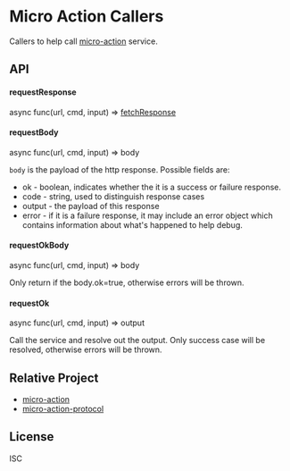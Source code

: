 # Micro Action Callers

Callers to help call [micro-action][micro-action] service.

[micro-action]: https://github.com/zhaoyao91/micro-action
 
## API

#### requestResponse

async func(url, cmd, input) => [fetchResponse][fetch-response]

#### requestBody

async func(url, cmd, input) => body

`body` is the payload of the http response. Possible fields are:

- ok - boolean, indicates whether the it is a success or failure response.
- code - string, used to distinguish response cases
- output - the payload of this response
- error - if it is a failure response, it may include an error object which contains information about what's happened 
to help debug.

#### requestOkBody

async func(url, cmd, input) => body

Only return if the body.ok=true, otherwise errors will be thrown.

#### requestOk

async func(url, cmd, input) => output

Call the service and resolve out the output. 
Only success case will be resolved, otherwise errors will be thrown.

## Relative Project

- [micro-action][micro-action]
- [micro-action-protocol][micro-action-protocol]

## License

ISC

[fetch-response]: https://github.com/bitinn/node-fetch#class-response
[micro-action]: https://github.com/zhaoyao91/micro-action
[micro-action-protocol]: https://github.com/zhaoyao91/micro-action-protocol
